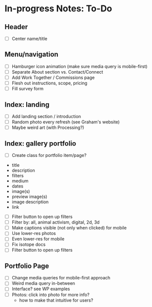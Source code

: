 # In-progress Notes: To-Do


## Header
- [ ] Center name/title

## Menu/navigation
- [ ] Hamburger icon animation (make sure media query is mobile-first)
- [ ] Separate About section vs. Contact/Connect
- [ ] Add Work Together / Commissions page
 - [ ] Flesh out instructions, scope, pricing
 - [ ] Fill survey form

## Index: landing
- [ ] Add landing section / introduction
- [ ] Random photo every refresh (see Graham's website)
- [ ] Maybe weird art (with Processing?)

## Index: gallery portfolio
- [ ] Create class for portfolio item/page?
 * title
 * description
 * filters
 * medium
 * dates
 * image(s)
  * preview image(s)
  * image description
 * link
- [ ] Filter button to open up filters
 - [ ] Filter by: all, animal activism, digital, 2d, 3d
- [ ] Make captions visible (not only when clicked) for mobile
- [ ] Use lower-res photos
 - [ ] Even lower-res for mobile
- [ ] Fix isotope docs
- [ ] Filter button to open up filters

## Portfolio Page
- [ ] Change media queries for mobile-first approach
- [ ] Weird media query in-between
- [ ] Interface? see WP examples
- [ ] Photos: click into photo for more info?
  * how to make that intuitive for users?

